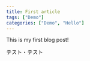```yaml
---
title: First article
tags: ["Demo"]
categories: ["Demo", "Hello"]
---
```


This is my first blog post!



テスト・テスト

